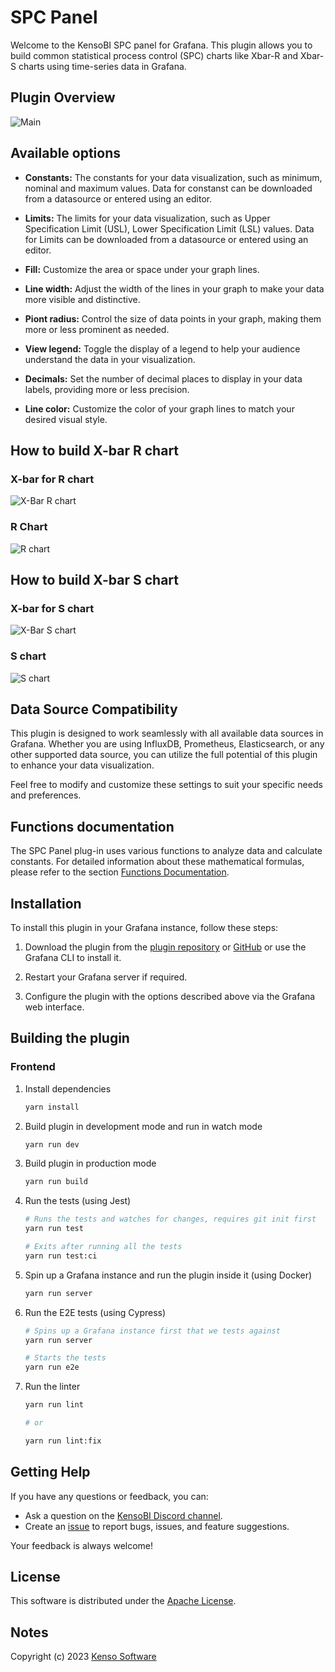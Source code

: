 # SPC Panel

Welcome to the KensoBI SPC panel for Grafana. This plugin allows you to build common statistical process control (SPC) charts like Xbar-R and Xbar-S charts using time-series data in Grafana.


## Plugin Overview

![Main](./src/img/mainview-options.PNG)

## Available options

- **Constants:** The constants for your data visualization, such as minimum, nominal and maximum values. Data for constanst can be downloaded from a datasource or entered using an editor.

- **Limits:** The limits for your data visualization, such as Upper Specification Limit (USL), Lower Specification Limit (LSL) values. Data for Limits can be downloaded from a datasource or entered using an editor.


- **Fill:**   Customize the area or space under your graph lines. 


- **Line width:**   Adjust the width of the lines in your graph to make your data more visible and distinctive.


- **Piont radius:**  Control the size of data points in your graph, making them more or less prominent as needed.


- **View legend:**  Toggle the display of a legend to help your audience understand the data in your visualization.


- **Decimals:**  Set the number of decimal places to display in your data labels, providing more or less precision.


- **Line color:**  Customize the color of your graph lines to match your desired visual style.

## How to build X-bar R chart

### X-bar for R chart
![X-Bar R chart](./src/img/X-barR.gif)


### R Chart
![R chart](./src/img/R-bar.gif)

## How to build X-bar S chart

### X-bar for S chart
![X-Bar S chart](./src/img/X-barS.gif)

### S chart
![S chart](./src/img/S-chart.gif)

## Data Source Compatibility

This plugin is designed to work seamlessly with all available data sources in Grafana. Whether you are using InfluxDB, Prometheus, Elasticsearch, or any other supported data source, you can utilize the full potential of this plugin to enhance your data visualization.

Feel free to modify and customize these settings to suit your specific needs and preferences. 

## Functions documentation

The SPC Panel plug-in uses various functions to analyze data and calculate constants. For detailed information about these mathematical formulas, please refer to the section [Functions Documentation](./src/README.md).

## Installation

To install this plugin in your Grafana instance, follow these steps:

1. Download the plugin from the [plugin repository](https://grafana.com/grafana/plugins/) or [GitHub](https://github.com/KensoBI/spc-panel/releases) or use the Grafana CLI to install it.

2. Restart your Grafana server if required.

3. Configure the plugin with the options described above via the Grafana web interface.

## Building the plugin


### Frontend

1. Install dependencies

   ```bash
   yarn install
   ```

2. Build plugin in development mode and run in watch mode

   ```bash
   yarn run dev
   ```

3. Build plugin in production mode

   ```bash
   yarn run build
   ```

4. Run the tests (using Jest)

   ```bash
   # Runs the tests and watches for changes, requires git init first
   yarn run test

   # Exits after running all the tests
   yarn run test:ci
   ```

5. Spin up a Grafana instance and run the plugin inside it (using Docker)

   ```bash
   yarn run server
   ```

6. Run the E2E tests (using Cypress)

   ```bash
   # Spins up a Grafana instance first that we tests against
   yarn run server

   # Starts the tests
   yarn run e2e
   ```

7. Run the linter

   ```bash
   yarn run lint

   # or

   yarn run lint:fix
   ```

## Getting Help

If you have any questions or feedback, you can:

- Ask a question on the [KensoBI Discord channel](https://discord.gg/cVKKh7trXU).
- Create an [issue](https://github.com/KensoBI/spc-panel/issues) to report bugs, issues, and feature suggestions.

Your feedback is always welcome!


## License

This software is distributed under the [Apache License](./LICENSE).

## Notes

Copyright (c) 2023 [Kenso Software](https://kensobi.com)
